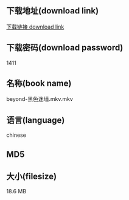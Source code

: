 ## 下载地址(download link)
[下载链接 download link](https://tutu365.netlify.app/?s=beyond-%E9%BB%91%E8%89%B2%E8%BF%B7%E5%A2%99.mkv)

## 下载密码(download password)
1411

## 名称(book name)
beyond-黑色迷墙.mkv.mkv

## 语言(language)
chinese

## MD5


## 大小(filesize)
18.6 MB
